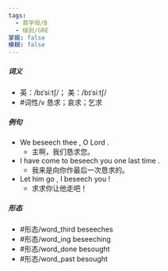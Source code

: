 ```yaml
---
tags:
  - 首字母/B
  - 级别/GRE
掌握: false
模糊: false
---
```

##### 词义
- 英：/bɪˈsiːtʃ/； 美：/bɪˈsiːtʃ/
- #词性/v  恳求；哀求；乞求
##### 例句
- We beseech thee , O Lord .
	- 主啊，我们恳求您。
- I have come to beseech you one last time .
	- 我来是向你作最后一次恳求的。
- Let him go , I beseech you !
	- 求求你让他走吧！
##### 形态
- #形态/word_third beseeches
- #形态/word_ing beseeching
- #形态/word_done besought
- #形态/word_past besought
